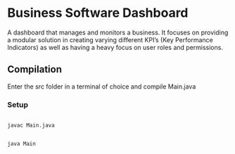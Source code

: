 # Business Software Dashboard

A dashboard that manages and monitors a business.  It focuses on providing a modular solution in creating varying different KPI’s (Key Performance Indicators) as well as having a heavy focus on user roles and permissions.

## Compilation

Enter the src folder in a terminal of choice and compile Main.java

### Setup

<code>
javac Main.java
<br />
java Main
</code>
